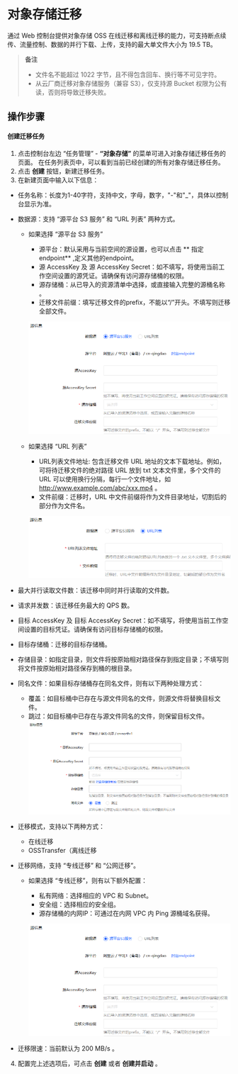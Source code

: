 # 对象存储迁移
通过 Web 控制台提供对象存储 OSS 在线迁移和离线迁移的能力，可支持断点续传、流量控制、数据的并行下载、上传，支持的最大单文件大小为 19.5 TB。

> **备注**
>
> - 文件名不能超过 1022 字节，且不得包含回车、换行等不可见字符。
> - 从云厂商迁移对象存储服务（兼容 S3），仅支持源 Bucket 权限为公有读，否则将导致迁移失败。

## 操作步骤
#### 创建迁移任务
1. 点击控制台左边 “任务管理” - **“对象存储”** 的菜单可进入对象存储迁移任务的页面。 在任务列表页中，可以看到当前已经创建的所有对象存储迁移任务。
2. 点击 **创建** 按钮，新建迁移任务。
3. 在新建页面中输入以下信息：
  - 任务名称：长度为1-40字符，支持中文，字母，数字，"-"和"_"，具体以控制台显示为准。
  - 数据源：支持 “源平台 S3 服务” 和 “URL 列表” 两种方式。
    - 如果选择 “源平台 S3 服务”
      - 源平台：默认采用与当前空间的源设置，也可以点击 ** 指定 endpoint** ,定义其他的endpoint。
      - 源 AccessKey 及 源 AccessKey Secret：如不填写，将使用当前工作空间设置的源凭证。请确保有访问源存储桶的权限。
      - 源存储桶：从已导入的资源清单中选择，或直接输入完整的源桶名称 。
      - 迁移文件前缀：填写迁移文件的prefix，不能以“/”开头。不填写则迁移全部文件。
      
      ![](../../../../../image/AMC/create-oss-task-1.png)
      
    - 如果选择 “URL 列表”
      - URL列表文件地址: 包含迁移文件 URL 地址的文本下载地址。例如，可将待迁移文件的绝对路径 URL 放到 txt 文本文件里，多个文件的 URL 可以使用换行分隔，每行一个文件地址，如 http://www.example.com/abc/xxx.mp4 。
      - 文件前缀：迁移时，URL 中文件前缀将作为文件目录地址，切割后的部分作为文件名。
      
      ![](../../../../../image/AMC/create-oss-task-2.png)
      
  - 最大并行读取文件数：该迁移中同时并行读取的文件数。
  - 请求并发数：该迁移任务最大的 QPS 数。
  - 目标 AccessKey 及 目标 AccessKey Secret：如不填写，将使用当前工作空间设置的目标凭证。请确保有访问目标存储桶的权限。
  - 目标存储桶：迁移的目标存储桶。
  - 存储目录：如指定目录，则文件将按原始相对路径保存到指定目录；不填写则将文件按原始相对路径保存到桶的根目录。
  - 同名文件：如果目标存储桶存在同名文件，则有以下两种处理方式：
    - 覆盖：如目标桶中已存在与源文件同名的文件，则源文件将替换目标文件。
    - 跳过：如目标桶中已存在与源文件同名的文件，则保留目标文件。
          ![](../../../../../image/AMC/create-oss-task-3.png)
  - 迁移模式，支持以下两种方式：
    - 在线迁移
    - OSSTransfer（离线迁移
  - 迁移网络，支持 “专线迁移” 和 “公网迁移”。
    - 如果选择 “专线迁移”，则有以下额外配置：
      - 私有网络：选择相应的 VPC 和 Subnet。
      - 安全组：选择相应的安全组。
      - 源存储桶的内网IP：可通过在内网 VPC 内 Ping 源桶域名获得。
      
      ![](../../../../../image/AMC/create-oss-task-1.png)
      
  - 迁移限速：当前默认为 200 MB/s 。
4. 配置完上述选项后，可点击 **创建** 或者 **创建并启动** 。

